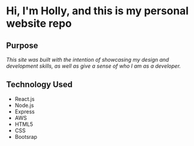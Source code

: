 # Hi, I'm Holly, and this is my personal website repo

## Purpose
*This site was built with the intention of showcasing my design and development skills, as well as give a sense of who I am as a developer.*

## Technology Used
- React.js
- Node.js
- Express
- AWS
- HTML5
- CSS
- Bootsrap
